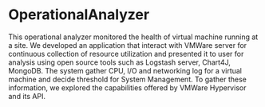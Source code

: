 # OperationalAnalyzer
This operational analyzer monitored the health of virtual machine running at a site. We developed an application  that interact with VMWare server for continuous collection of resource utilization and presented it to user for analysis using open source tools such as Logstash server, Chart4J, MongoDB. The system gather CPU, I/O and networking log for a virtual machine and decide threshold for System Management. To gather these information, we explored the capabilities offered by VMWare Hypervisor and its API.
